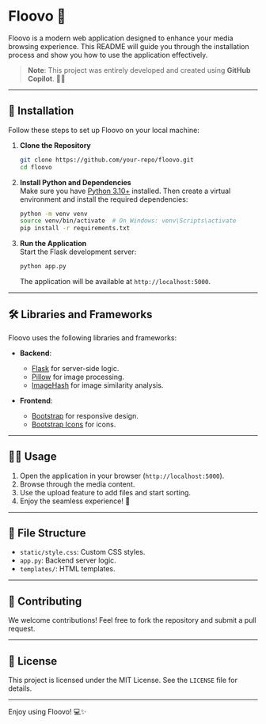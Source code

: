 # Floovo 🌟

Floovo is a modern web application designed to enhance your media browsing experience. This README will guide you through the installation process and show you how to use the application effectively.

> **Note**: This project was entirely developed and created using **GitHub Copilot**. 🤖✨

---

## 🚀 Installation

Follow these steps to set up Floovo on your local machine:

1. **Clone the Repository**  
   ```bash
   git clone https://github.com/your-repo/floovo.git
   cd floovo
   ```

2. **Install Python and Dependencies**  
   Make sure you have [Python 3.10+](https://www.python.org/) installed. Then create a virtual environment and install the required dependencies:
   ```bash
   python -m venv venv
   source venv/bin/activate  # On Windows: venv\Scripts\activate
   pip install -r requirements.txt
   ```

3. **Run the Application**  
   Start the Flask development server:
   ```bash
   python app.py
   ```
   The application will be available at `http://localhost:5000`.

---

## 🛠️ Libraries and Frameworks

Floovo uses the following libraries and frameworks:

- **Backend**:  
  - [Flask](https://flask.palletsprojects.com/) for server-side logic.
  - [Pillow](https://python-pillow.org/) for image processing.
  - [ImageHash](https://pypi.org/project/ImageHash/) for image similarity analysis.

- **Frontend**:  
  - [Bootstrap](https://getbootstrap.com/) for responsive design.
  - [Bootstrap Icons](https://icons.getbootstrap.com/) for icons.

---

## 🧑‍💻 Usage

1. Open the application in your browser (`http://localhost:5000`).
2. Browse through the media content.
3. Use the upload feature to add files and start sorting.
4. Enjoy the seamless experience! 🎉

---

## 📂 File Structure

- `static/style.css`: Custom CSS styles.
- `app.py`: Backend server logic.
- `templates/`: HTML templates.

---

## 🤝 Contributing

We welcome contributions! Feel free to fork the repository and submit a pull request.

---

## 📄 License

This project is licensed under the MIT License. See the `LICENSE` file for details.

---

Enjoy using Floovo! 💻✨
